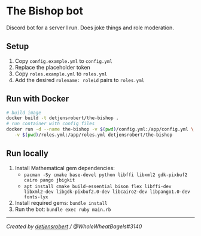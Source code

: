 # The Bishop bot

Discord bot for a server I run. Does joke things and role moderation.

## Setup

1. Copy `config.example.yml` to `config.yml`
2. Replace the placeholder token
3. Copy `roles.example.yml` to `roles.yml`
4. Add the desired `rolename: roleid` pairs to `roles.yml`

## Run with Docker

```sh
# build image
docker build -t detjensrobert/the-bishop .
# run container with config files
docker run -d --name the-bishop -v $(pwd)/config.yml:/app/config.yml \
   -v $(pwd)/roles.yml:/app/roles.yml detjensrobert/the-bishop
```

## Run locally

1. Install Mathematical gem dependencies:
   -  `pacman -Sy cmake base-devel python libffi libxml2 gdk-pixbuf2 cairo pango jbigkit`
   -  `apt install cmake build-essential bison flex libffi-dev libxml2-dev libgdk-pixbuf2.0-dev libcairo2-dev libpango1.0-dev fonts-lyx`
2. Install required gems: `bundle install`
3. Run the bot: `bundle exec ruby main.rb`

-----

*Created by [detjensrobert](https://github.com/detjensrobert) / @WholeWheatBagels#3140*
